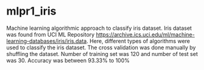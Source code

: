 # mlpr1_iris
Machine learning algorithmic approach to classify iris dataset.
Iris dataset was found from UCI ML Repository https://archive.ics.uci.edu/ml/machine-learning-databases/iris/iris.data.
Here, different types of algorithms were used to classify the iris dataset.
The cross validation was done manually by shuffling the dataset.
Number of training set was 120 and number of test set was 30.
Accuracy was between 93.33% to 100%
